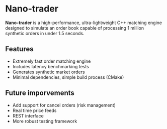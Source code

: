 # Nano-trader 

**Nano-trader** is a high-performance, ultra-lightweight C++ matching engine designed to simulate an order book capable of processing 1 million synthetic orders in under 1.5 seconds.

## Features

- Extremely fast order matching engine
- Includes latency benchmarking tests
- Generates synthetic market orders
- Minimal dependencies, simple build process (CMake)

## Future imporvements
- Add support for cancel orders (risk management)
- Real time price feeds
- REST interface
- More robust testing framework

